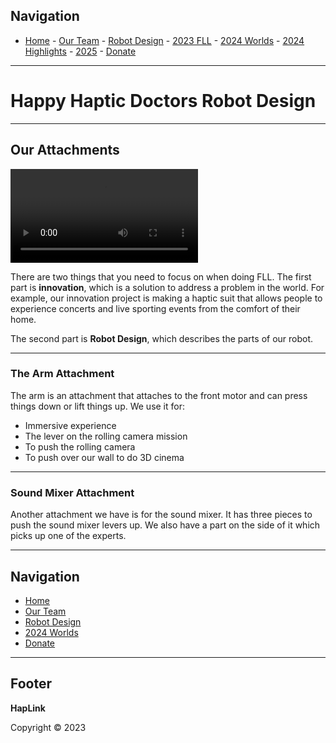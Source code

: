 ## Navigation

- [Home](index.md) - [Our Team](our-team/index.md) - [Robot Design](happy-haptic-doctors-robot-design/index.md) - [2023 FLL](2023-fll/index.md) - [2024 Worlds](2024-worlds/index.md) - [2024 Highlights](2024/index.md) - [2025](2025/index.md) - [Donate](donate/index.md)

---

# Happy Haptic Doctors Robot Design

---

## Our Attachments

![Attachment Video](../wp-content/uploads/2024/01/IMG_7461.qt)

There are two things that you need to focus on when doing FLL. The first part is **innovation**, which is a solution to address a problem in the world. For example, our innovation project is making a haptic suit that allows people to experience concerts and live sporting events from the comfort of their home.

The second part is **Robot Design**, which describes the parts of our robot.

---

### The Arm Attachment

The arm is an attachment that attaches to the front motor and can press things down or lift things up. We use it for:
- Immersive experience
- The lever on the rolling camera mission
- To push the rolling camera
- To push over our wall to do 3D cinema

---

### Sound Mixer Attachment

Another attachment we have is for the sound mixer. It has three pieces to push the sound mixer levers up. We also have a part on the side of it which picks up one of the experts.

---

## Navigation

- [Home](../index.md)
- [Our Team](../our-team/index.md)
- [Robot Design](index.md)
- [2024 Worlds](../2024-worlds/index.md)
- [Donate](../donate/index.md)

---

## Footer

**HapLink**

Copyright © 2023